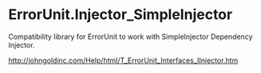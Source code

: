 ﻿# ErrorUnit.Injector_SimpleInjector
Compatibility library for ErrorUnit to work with SimpleInjector Dependency Injector.

http://johngoldinc.com/Help/html/T_ErrorUnit_Interfaces_IInjector.htm